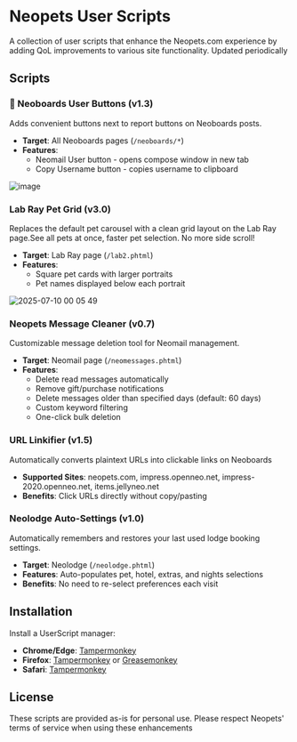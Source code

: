 # Neopets User Scripts

A collection of user scripts that enhance the Neopets.com experience by adding QoL improvements to various site functionality. Updated periodically

## Scripts

### 💬 Neoboards User Buttons (v1.3)
Adds convenient buttons next to report buttons on Neoboards posts.

- **Target**: All Neoboards pages (`/neoboards/*`)
- **Features**:
  - Neomail User button - opens compose window in new tab
  - Copy Username button - copies username to clipboard

![image](https://github.com/user-attachments/assets/1af0d927-e3cc-4d00-ba17-db7430bbbb9b)

### Lab Ray Pet Grid (v3.0)
Replaces the default pet carousel with a clean grid layout on the Lab Ray page.See all pets at once, faster pet selection. No more side scroll!

- **Target**: Lab Ray page (`/lab2.phtml`)
- **Features**:  
  - Square pet cards with larger portraits
  - Pet names displayed below each portrait
 
![2025-07-10 00 05 49](https://github.com/user-attachments/assets/1fa0d623-c332-4a49-b167-d96962f7331a)


### Neopets Message Cleaner (v0.7)
Customizable message deletion tool for Neomail management.

- **Target**: Neomail page (`/neomessages.phtml`)
- **Features**:
  - Delete read messages automatically
  - Remove gift/purchase notifications
  - Delete messages older than specified days (default: 60 days)
  - Custom keyword filtering
  - One-click bulk deletion

### URL Linkifier (v1.5)
Automatically converts plaintext URLs into clickable links on Neoboards

- **Supported Sites**: neopets.com, impress.openneo.net, impress-2020.openneo.net, items.jellyneo.net
- **Benefits**: Click URLs directly without copy/pasting


### Neolodge Auto-Settings (v1.0)
Automatically remembers and restores your last used lodge booking settings.

- **Target**: Neolodge (`/neolodge.phtml`)
- **Features**: Auto-populates pet, hotel, extras, and nights selections
- **Benefits**: No need to re-select preferences each visit

## Installation

Install a UserScript manager:
   - **Chrome/Edge**: [Tampermonkey](https://chrome.google.com/webstore/detail/tampermonkey/dhdgffkkebhmkfjojejmpbldmpobfkfo)
   - **Firefox**: [Tampermonkey](https://addons.mozilla.org/en-US/firefox/addon/tampermonkey/) or [Greasemonkey](https://addons.mozilla.org/en-US/firefox/addon/greasemonkey/)
   - **Safari**: [Tampermonkey](https://apps.apple.com/us/app/tampermonkey/id1482490089)


## License

These scripts are provided as-is for personal use. Please respect Neopets' terms of service when using these enhancements
